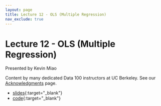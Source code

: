 ```yaml
---
layout: page
title: Lecture 12 - OLS (Multiple Regression)
nav_exclude: true
---
```


# Lecture 12 - OLS (Multiple Regression)

Presented by Kevin Miao

Content by many dedicated Data 100 instructors at UC Berkeley. See our [Acknowledgments](../../acks) page.

- [slides](https://docs.google.com/presentation/d/1LttL7RHDNqtYZtL420xNdqInKfKnhMZC3_5n4D0t710/edit#slide=id.g10ed28599e7_0_0){:target="_blank"}
- [code](https://data100.datahub.berkeley.edu/hub/user-redirect/git-pull?repo=https%3A%2F%2Fgithub.com%2FDS-100%2Fsu24-materials&urlpath=lab%2Ftree%2Fsu24-materials%2Flecture%2Flec12%2Flec12.ipynb&branch=main){:target="_blank"}

